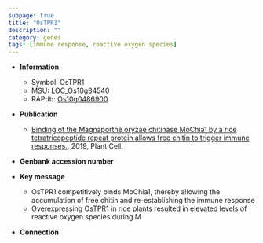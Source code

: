```yaml
---
subpage: true
title: "OsTPR1"
description: ""
category: genes
tags: [immune response, reactive oxygen species]
---
```


* **Information**  
    + Symbol: OsTPR1  
    + MSU: [LOC_Os10g34540](http://rice.plantbiology.msu.edu/cgi-bin/ORF_infopage.cgi?orf=LOC_Os10g34540)  
    + RAPdb: [Os10g0486900](http://rapdb.dna.affrc.go.jp/viewer/gbrowse_details/irgsp1?name=Os10g0486900)  

* **Publication**  
    + [Binding of the Magnaporthe oryzae chitinase MoChia1 by a rice tetratricopeptide repeat protein allows free chitin to trigger immune responses.](http://www.ncbi.nlm.nih.gov/pubmed?term=Binding+of+the+Magnaporthe+oryzae+chitinase+MoChia1+by+a+rice+tetratricopeptide+repeat+protein+allows+free+chitin+to+trigger+immune+responses.%5BTitle%5D), 2019, Plant Cell.

* **Genbank accession number**  

* **Key message**  
    + OsTPR1 competitively binds MoChia1, thereby allowing the accumulation of free chitin and re-establishing the immune response
    + Overexpressing OsTPR1 in rice plants resulted in elevated levels of reactive oxygen species during M

* **Connection**  



